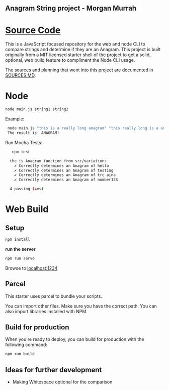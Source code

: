 ## Anagram String project - Morgan Murrah

# [Source Code](/src/variations.js)

This is a JavaScript focused repository for the web and node CLI to compare strings and determine if they are an Anagram. This project is built originally from a MIT licensed starter shell of the project to get a solid, optional, web build feature to compliment the Node CLI usage. 

The sources and planning that went into this project are documented in [SOURCES.MD](/SOURCES.md). 


# Node

```bash
node main.js string1 string2 
```

Example:

```bash
 node main.js "this is a really long anagram" "this really long is a anagram"
 The result is: ANAGRAM!
```

Run Mocha Tests:

```bash
   npm test

  the is Anagram function from src/variations
    ✔ Correctly determines an Anagram of hello
    ✔ Correctly determines an Anagram of testing
    ✔ Correctly determines an Anagram of trc aina
    ✔ Correctly determines an Anagram of number123

  4 passing (4ms)
```

# Web Build

## Setup

```bash
npm install
```
**run the server**

```bash
npm run serve
```
Browse to [localhost:1234](http://localhost:1234)

## Parcel

This starter uses parcel to bundle your scripts.

You can import other files. Make sure you have the correct path. You can also import libraries installed with NPM.

## Build for production

When you're ready to deploy, you can build for production with the following command:

```bash
npm run build
```

## Ideas for further development

* Making Whitespace optional for the comparison